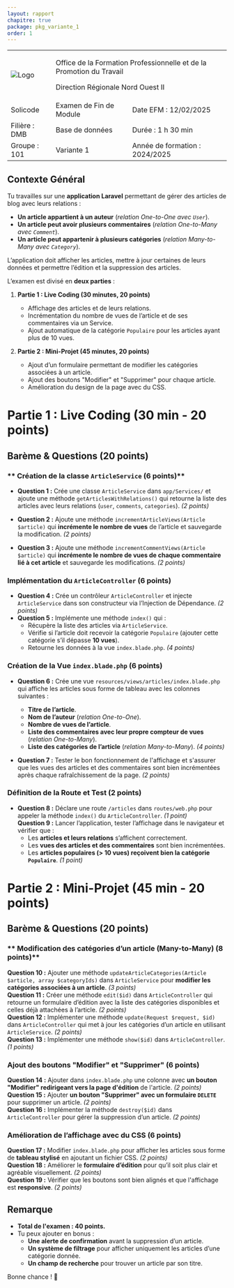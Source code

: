 ```yaml
---
layout: rapport
chapitre: true
package: pkg_variante_1
order: 1
---
```



<table class="word-style">
        <tbody>
            <tr>
              <td>
                    <img src="{{ site.baseurl }}/assets/images/logo.png"  alt="Logo">
                </td>
                <td colspan="2" class="header">
                    <p>Office de la Formation Professionnelle et de la Promotion du Travail</p>
                    <p>Direction Régionale Nord Ouest II</p>
                </td>
            </tr>
            <tr>
               <td class="bold">Solicode</td>
               <td class="bold">Examen de Fin de Module</td>
               <td class="bold">Date EFM : 12/02/2025</td>
            </tr>
            <tr>
                <td class="bold">Filière : DMB</td>
                <td class="highlight">Base de données</td>
                <td class="bold">Durée : 1 h 30 min</td>
            </tr>
            <tr>
               <td class="bold">Groupe : 101</td>
               <td class>Variante 1</td>
               <td class="bold">Année de formation : 2024/2025</td>
            </tr>
        </tbody>
</table>


## **Contexte Général**
Tu travailles sur une **application Laravel** permettant de gérer des articles de blog avec leurs relations :  
- **Un article appartient à un auteur** (*relation One-to-One avec `User`*).  
- **Un article peut avoir plusieurs commentaires** (*relation One-to-Many avec `Comment`*).  
- **Un article peut appartenir à plusieurs catégories** (*relation Many-to-Many avec `Category`*).  

L’application doit afficher les articles, mettre à jour certaines de leurs données et permettre l’édition et la suppression des articles.

L’examen est divisé en **deux parties** :

1. **Partie 1 : Live Coding (30 minutes, 20 points)**  
   - Affichage des articles et de leurs relations.  
   - Incrémentation du nombre de vues de l’article et de ses commentaires via un Service.  
   - Ajout automatique de la catégorie `Populaire` pour les articles ayant plus de 10 vues.  

2. **Partie 2 : Mini-Projet (45 minutes, 20 points)**  
   - Ajout d’un formulaire permettant de modifier les catégories associées à un article.  
   - Ajout des boutons "Modifier" et "Supprimer" pour chaque article.  
   - Amélioration du design de la page avec du CSS.  



# **Partie 1 : Live Coding (30 min - 20 points)**  

## **Barème & Questions (20 points)**
### ** Création de la classe `ArticleService` (6 points)**
- **Question 1 :** Crée une classe `ArticleService` dans `app/Services/` et ajoute une méthode `getArticlesWithRelations()` qui retourne la liste des articles avec leurs relations (`user`, `comments`, `categories`). *(2 points)*  

- **Question 2 :** Ajoute une méthode `incrementArticleViews(Article $article)` qui **incrémente le nombre de vues** de l’article et sauvegarde la modification. *(2 points)*  

- **Question 3 :** Ajoute une méthode `incrementCommentViews(Article $article)` qui **incrémente le nombre de vues de chaque commentaire lié à cet article** et sauvegarde les modifications. *(2 points)*  

### **Implémentation du `ArticleController` (6 points)**

- **Question 4 :** Crée un contrôleur `ArticleController` et injecte `ArticleService` dans son constructeur via l’Injection de Dépendance. *(2 points)*  
- **Question 5 :** Implémente une méthode `index()` qui :
  - Récupère la liste des articles via `ArticleService`.
  - Vérifie si l’article doit recevoir la catégorie `Populaire` (ajouter cette catégorie s’il dépasse **10 vues**).
  - Retourne les données à la vue `index.blade.php`. *(4 points)*  



### **Création de la Vue `index.blade.php` (6 points)**
- **Question 6 :** Crée une vue `resources/views/articles/index.blade.php` qui affiche les articles sous forme de tableau avec les colonnes suivantes :  
  - **Titre de l’article**.  
  - **Nom de l’auteur** (*relation One-to-One*).  
  - **Nombre de vues de l’article**.  
  - **Liste des commentaires avec leur propre compteur de vues** (*relation One-to-Many*).  
  - **Liste des catégories de l’article** (*relation Many-to-Many*). *(4 points)*  

- **Question 7 :** Tester le bon fonctionnement de l'affichage et s'assurer que les vues des articles et des commentaires sont bien incrémentées après chaque rafraîchissement de la page. *(2 points)*  



### **Définition de la Route et Test (2 points)**
- **Question 8 :** Déclare une route `/articles` dans `routes/web.php` pour appeler la méthode `index()` du `ArticleController`. *(1 point)*  
 **Question 9 :** Lancer l’application, tester l’affichage dans le navigateur et vérifier que :
  - Les **articles et leurs relations** s’affichent correctement.
  - Les **vues des articles et des commentaires** sont bien incrémentées.
  - Les **articles populaires (> 10 vues) reçoivent bien la catégorie `Populaire`**. *(1 point)*  



# **Partie 2 : Mini-Projet (45 min - 20 points)**  

## **Barème & Questions (20 points)**
### ** Modification des catégories d’un article (Many-to-Many) (8 points)**
 **Question 10 :** Ajouter une méthode `updateArticleCategories(Article $article, array $categoryIds)` dans `ArticleService` pour **modifier les catégories associées à un article**. *(3 points)*  
 **Question 11 :** Créer une méthode `edit($id)` dans `ArticleController` qui retourne un formulaire d’édition avec la liste des catégories disponibles et celles déjà attachées à l’article. *(2 points)*  
 **Question 12 :** Implémenter une méthode `update(Request $request, $id)` dans `ArticleController` qui met à jour les catégories d’un article en utilisant `ArticleService`. *(2 points)*  
 **Question 13 :** Implémenter une méthode `show($id)` dans `ArticleController`. *(1 points)* 



### **Ajout des boutons "Modifier" et "Supprimer" (6 points)**
 **Question 14 :** Ajouter dans `index.blade.php` une colonne avec **un bouton "Modifier" redirigeant vers la page d'édition** de l'article. *(2 points)*  
 **Question 15 :** Ajouter **un bouton "Supprimer" avec un formulaire `DELETE`** pour supprimer un article. *(2 points)*  
 **Question 16 :** Implémenter la méthode `destroy($id)` dans `ArticleController` pour gérer la suppression d’un article. *(2 points)*  



### **Amélioration de l’affichage avec du CSS (6 points)**
 **Question 17 :** Modifier `index.blade.php` pour afficher les articles sous forme de **tableau stylisé** en ajoutant un fichier CSS. *(2 points)*  
 **Question 18 :** Améliorer le **formulaire d’édition** pour qu’il soit plus clair et agréable visuellement. *(2 points)*  
 **Question 19 :** Vérifier que les boutons sont bien alignés et que l'affichage est **responsive**. *(2 points)*  



## **Remarque**
- **Total de l'examen : 40 points.**  
- Tu peux ajouter en bonus :
  - **Une alerte de confirmation** avant la suppression d’un article.  
  - **Un système de filtrage** pour afficher uniquement les articles d’une catégorie donnée.  
  - **Un champ de recherche** pour trouver un article par son titre.  

Bonne chance ! 🚀